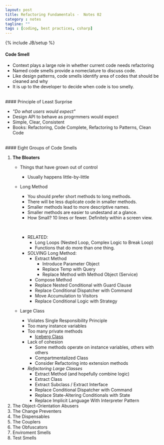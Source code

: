 ```yaml
---
layout: post
title: Refactoring Fundamentals -  Notes 02
category : notes
tagline: ""
tags : [coding, best practices, csharp]
---
```

{% include JB/setup %}

#### Code Smell

* Context plays a large role in whether current code needs refactoring
* Named code smells provide a nomeclature to discuss code.
* Like design patterns, code smells identify area of codes that should be cleaned and why
* It is up to the developer to decide when code is too smelly.

<br />
#### Principle of Least Surprise

* *"Do what users would expect"*
*  Design API to behave as progrmmers would expect
*  Simple, Clear, Consistent
*  Books: Refactoring, Code Complete, Refactoring to Patterns, Clean Code

<br />
#### Eight Groups of Code Smells

1. **The Bloaters**
	* Things that have grown out of control
		* Usually happens little-by-little 
	* Long Method
		* You should prefer short methods to long methods.
		* There will be less duplicate code in smaller methods.
		* Smaller methods lead to more descriptive names.
		* Smaller methods are easier to undestand at a glance.
		* How Small? 10 lines or fewer. Definitely within a screen view. 
		
		&nbsp;&nbsp; 
		* RELATED: 
			* Long Loops (Nested Loop, Complex Logic to Break Loop)
			* Functions that do more than one thing.<br />
		* SOLVING Long Method:
			* Extract Method
				* Introduce Parameter Object
				* Replace Temp with Query
				* Replace Method with Method Object (Service)
			* Compose Method
			* Replace Nested Conditional with Guard Clause
			* Replace Conditional Dispatcher with Command
			* Move Accumulation to Visitors
			* Replace Conditional Logic with Strategy
	* Large Class
		* Violates Single Responsibility Principle
		* Too many instance variables
		* Too many private methods
			* [Iceberg Class](http://deviq.com/iceberg-class)
		* Lack of cohesion
			* Some methods operate on instance variables, others with others
			* Compartmentalized Class
			* Consider Refactoring into extension methods
		* *Refactoring Large Classes*
			* Extract Method (and hopefully combine logic)
			* Extract Class
			* Extract Subclass / Extract Interface
			* Replace Conditional Dispatcher with Command
			* Replace State-Altering Conditionals with State
			* Replace Implicit Language With Interpreter Pattern
2. The Object-Orientation Abusers
3. The Change Preventers
4. The Dispensables
5. The Couplers
6. The Obfuscators
7. Enviroment Smells
8. Test Smells

